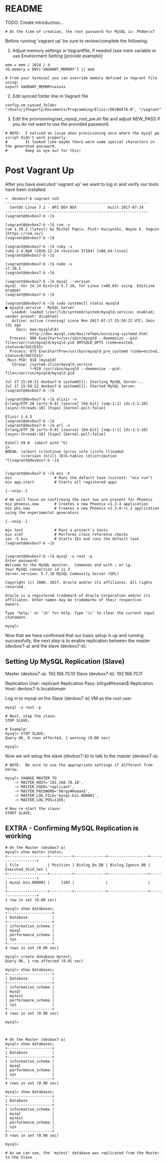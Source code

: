 # README

TODO: Create introduction... 


```
# At the time of creation, the root password for MySQL is: Ph0en!x7 
```

Before running 'vagrant up' be sure to review/complete the following:


1.  Adjust memory settings in Vagrantfile, if needed (see mem variable or use Environment Setting [provide example])

```
mem = mem / 1024 / 4
vb.memory = ENV['VAGRANT_MEMORY'] || mem

# From your terminal you can override memory defined in Vagrant file using:
export VAGRANT_MEMORY=xxxxx
```


2.  Edit synced folder line in Vagrant file

```
config.vm.synced_folder "/Users/jfhogarty/Documents/Programming/Elixir/DEVBOX7A-B", "/vagrant"
```


3.  Edit the provisioning/set_mysql_root_pw.sh file and adjust NEW_PASS if you do not want to use the provided password.


```
# NOTE:  I noticed an issue when provisioning once where the mysql pw script didn't work properly.
#        It looked like maybe there were some special characters in the generated password.
#        Keep an eye out for this!
```


# Post Vagrant Up

After you have executed 'vagrant up' we want to log in and verify our tools have
been installed:

```
➜  devbox7-b vagrant ssh
----------------------------------------------------------------
  CentOS Linux 7.2 - API DEV BOX              built 2017-07-14
----------------------------------------------------------------
[vagrant@devbox7-b ~]$

[vagrant@devbox7-b ~]$ rvm -v
rvm 1.29.2 (latest) by Michal Papis, Piotr Kuczynski, Wayne E. Seguin [https://rvm.io/]
[vagrant@devbox7-b ~]$

[vagrant@devbox7-b ~]$ ruby -v
ruby 2.4.0p0 (2016-12-24 revision 57164) [x86_64-linux]
[vagrant@devbox7-b ~]$

[vagrant@devbox7-b ~]$ node -v
v7.10.1
[vagrant@devbox7-b ~]$

[vagrant@devbox7-b ~]$ mysql --version
mysql  Ver 14.14 Distrib 5.7.18, for Linux (x86_64) using  EditLine wrapper
[vagrant@devbox7-b ~]$

[vagrant@devbox7-b ~]$ sudo systemctl status mysqld
● mysqld.service - MySQL Server
   Loaded: loaded (/usr/lib/systemd/system/mysqld.service; enabled; vendor preset: disabled)
   Active: active (running) since Mon 2017-07-17 15:58:22 UTC; 2min 13s ago
     Docs: man:mysqld(8)
           http://dev.mysql.com/doc/refman/en/using-systemd.html
  Process: 906 ExecStart=/usr/sbin/mysqld --daemonize --pid-file=/var/run/mysqld/mysqld.pid $MYSQLD_OPTS (code=exited, status=0/SUCCESS)
  Process: 875 ExecStartPre=/usr/bin/mysqld_pre_systemd (code=exited, status=0/SUCCESS)
 Main PID: 918 (mysqld)
   CGroup: /system.slice/mysqld.service
           └─918 /usr/sbin/mysqld --daemonize --pid-file=/var/run/mysqld/mysqld.pid

Jul 17 15:58:21 devbox7-b systemd[1]: Starting MySQL Server...
Jul 17 15:58:22 devbox7-b systemd[1]: Started MySQL Server.
[vagrant@devbox7-b ~]$

[vagrant@devbox7-b ~]$ elixir -v
Erlang/OTP 20 [erts-9.0] [source] [64-bit] [smp:1:1] [ds:1:1:10] [async-threads:10] [hipe] [kernel-poll:false]

Elixir 1.4.5
[vagrant@devbox7-b ~]$
[vagrant@devbox7-b ~]$ erl -v
Erlang/OTP 20 [erts-9.0] [source] [64-bit] [smp:1:1] [ds:1:1:10] [async-threads:10] [hipe] [kernel-poll:false]

Eshell V9.0  (abort with ^G)
1>
BREAK: (a)bort (c)ontinue (p)roc info (i)nfo (l)oaded
       (v)ersion (k)ill (D)b-tables (d)istribution
^C[vagrant@devbox7-b ~]$


[vagrant@devbox7-b ~]$ mix -h
mix                   # Runs the default task (current: "mix run")
mix app.start         # Starts all registered apps

{--snip--}

# We will focus on confirming the next two are present for Phoenix
mix phoenix.new       # Creates a new Phoenix v1.2.4 application
mix phx.new           # Creates a new Phoenix v1.3.0-rc.2 application using the experimental generators

{--snip--}

mix test              # Runs a project's tests
mix xref              # Performs cross reference checks
iex -S mix            # Starts IEx and runs the default task
[vagrant@devbox7-b ~]$ 


[vagrant@devbox7-b ~]$ mysql -u root -p
Enter password:
Welcome to the MySQL monitor.  Commands end with ; or \g.
Your MySQL connection id is 3
Server version: 5.7.18 MySQL Community Server (GPL)

Copyright (c) 2000, 2017, Oracle and/or its affiliates. All rights reserved.

Oracle is a registered trademark of Oracle Corporation and/or its
affiliates. Other names may be trademarks of their respective
owners.

Type 'help;' or '\h' for help. Type '\c' to clear the current input statement.

mysql>
```

Now that we have confirmed that our basic setup is up and running successfully,
the next step is to enable replication between the master (devbox7-a) and the
slave (devbox7-b).


## Setting Up MySQL Replication (Slave)

Master (devbox7-a): 192.168.70.10
Slave  (devbox7-b): 192.168.70.11

Replication User:   replicant 
Replication Pass:   b0rgs#Human$
Replication Host:   devbox7-b.localdomain 


Log in to mysql on the Slave (devbox7-b) VM as the root user.


```
mysql -u root -p

# Next, stop the slave:
STOP SLAVE;

# Example:
mysql> STOP SLAVE;
Query OK, 0 rows affected, 1 warning (0.00 sec)

mysql>
```


Now we will setup the slave (devbox7-b) to talk to the master (devbox7-a).


```
# NOTE:  Be sure to use the appropriate settings if different from below.

mysql> CHANGE MASTER TO
    -> MASTER_HOST='192.168.70.10',
    -> MASTER_USER='replicant',
    -> MASTER_PASSWORD='b0rgs#Human$',
    -> MASTER_LOG_FILE='mysql-bin.000001',
    -> MASTER_LOG_POS=1185;

# Now re-start the slave:
START SLAVE;
```





## EXTRA - Confirming MySQL Replication is working

```
# On the Master (devbox7-a)
mysql> show master status;
+------------------+----------+--------------+------------------+-------------------+
| File             | Position | Binlog_Do_DB | Binlog_Ignore_DB | Executed_Gtid_Set |
+------------------+----------+--------------+------------------+-------------------+
| mysql-bin.000001 |     1185 |              |                  |                   |
+------------------+----------+--------------+------------------+-------------------+
1 row in set (0.00 sec)

mysql> show databases;
+--------------------+
| Database           |
+--------------------+
| information_schema |
| mysql              |
| performance_schema |
| sys                |
+--------------------+
4 rows in set (0.00 sec)

mysql> create database mytest;
Query OK, 1 row affected (0.01 sec)

mysql> show databases;
+--------------------+
| Database           |
+--------------------+
| information_schema |
| mysql              |
| mytest             |
| performance_schema |
| sys                |
+--------------------+
5 rows in set (0.00 sec)

mysql>



# On the Master (devbox7-a)
mysql> show databases;
+--------------------+
| Database           |
+--------------------+
| information_schema |
| mysql              |
| performance_schema |
| sys                |
+--------------------+
4 rows in set (0.00 sec)

mysql> show databases;
+--------------------+
| Database           |
+--------------------+
| information_schema |
| mysql              |
| mytest             |
| performance_schema |
| sys                |
+--------------------+
5 rows in set (0.00 sec)

mysql>

# As we can see, the 'mytest' database was replicated from the Master to the Slave
```


